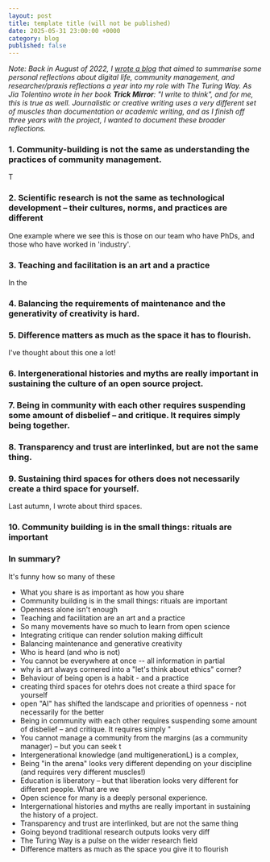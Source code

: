 ```yaml
---
layout: post
title: template title (will not be published)
date: 2025-05-31 23:00:00 +0000
category: blog
published: false
---
```


_Note: Back in August of 2022, I [wrote a blog]() that aimed to summarise some personal reflections about digital life, community management, and researcher/praxis reflections a year into my role with The Turing Way. As Jia Tolentino wrote in her book **Trick Mirror**: "I write to think", and for me, this is true as well. Journalistic or creative writing uses a very different set of muscles than documentation or academic writing, and as I finish off three years with the project, I wanted to document these broader reflections._

### 1. Community-building is not the same as understanding  the practices of community management.

T

### 2. Scientific research is not the same as technological development – their cultures, norms, and practices are different

One example where we see this is those on our team who have PhDs, and those who have worked in 'industry'. 

### 3. Teaching and facilitation is an art and a practice 

In the 

### 4. Balancing the requirements of maintenance and the generativity of creativity is hard.



### 5. Difference matters as much as the space it has to flourish.

I've thought about this one a lot!
### 6. Intergenerational histories and myths are really important in sustaining the culture of an open source project. 



### 7. Being in community with each other requires suspending some amount of disbelief – and critique. It requires simply being together.


### 8. Transparency and trust are interlinked, but are not the same thing.

### 9. Sustaining third spaces for others does not necessarily create a third space for yourself.

Last autumn, I wrote about third spaces. 

### 10. Community building is in the small things: rituals are important

###

### In summary?

It's funny how so many of these


- What you share is as important as how you share
- Community building is in the small things: rituals are important
- Openness alone isn't enough
- Teaching and facilitation are an art and a practice
- So many movements have so much to learn from open science
- Integrating critique can render solution making difficult
- Balancing maintenance and generative creativity
- Who is heard (and who is not) 
- You cannot be everywhere at once -- all information in partial
- why is art always cornered into a "let's think about ethics" corner?
- Behaviour of being open is a habit - and a practice
- creating third spaces for otehrs does not create a third space for yourself
- open "AI" has shifted the landscape and priorities of openness - not necessarily for the better
- Being in community with each other requires suspending some amount of disbelief – and critique. It requires simply "
- You cannot manage a community from the margins (as a community manager) – but you can seek t
- Intergenerational knowledge (and multigenerationL) is a complex, 
- Being "in the arena" looks very different depending on your discipline (and requires very different muscles!)
- Education is liberatory – but that liberation looks very different for different people. What are we 
- Open science for many is a deeply personal experience. 
- Intergernational histories and myths are really important in sustaining the history of a project. 
- Transparency and trust are interlinked, but are not the same thing
- Going beyond traditional research outputs looks very diff
- The Turing Way is a pulse on the wider research field
- Difference matters as much as the space you give it to flourish